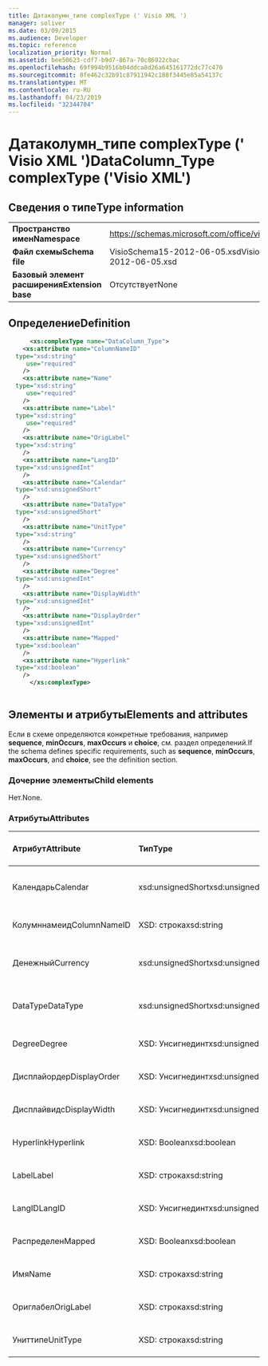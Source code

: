 ```yaml
---
title: Датаколумн_типе complexType (' Visio XML ')
manager: soliver
ms.date: 03/09/2015
ms.audience: Developer
ms.topic: reference
localization_priority: Normal
ms.assetid: bee50623-cdf7-b9d7-867a-70c86922cbac
ms.openlocfilehash: 69f994b9516b04ddca8d26a645161772dc77c470
ms.sourcegitcommit: 8fe462c32b91c87911942c188f3445e85a54137c
ms.translationtype: MT
ms.contentlocale: ru-RU
ms.lasthandoff: 04/23/2019
ms.locfileid: "32344704"
---
```

# <a name="datacolumntype-complextype-visio-xml"></a><span data-ttu-id="e4140-102">Датаколумн_типе complexType (' Visio XML ')</span><span class="sxs-lookup"><span data-stu-id="e4140-102">DataColumn_Type complexType ('Visio XML')</span></span>

## <a name="type-information"></a><span data-ttu-id="e4140-103">Сведения о типе</span><span class="sxs-lookup"><span data-stu-id="e4140-103">Type information</span></span>

|||
|:-----|:-----|
|<span data-ttu-id="e4140-104">**Пространство имен**</span><span class="sxs-lookup"><span data-stu-id="e4140-104">**Namespace**</span></span> <br/> |https://schemas.microsoft.com/office/visio/2011/1/core  <br/> |
|<span data-ttu-id="e4140-105">**Файл схемы**</span><span class="sxs-lookup"><span data-stu-id="e4140-105">**Schema file**</span></span> <br/> |<span data-ttu-id="e4140-106">VisioSchema15-2012-06-05.xsd</span><span class="sxs-lookup"><span data-stu-id="e4140-106">VisioSchema15-2012-06-05.xsd</span></span>  <br/> |
|<span data-ttu-id="e4140-107">**Базовый элемент расширения**</span><span class="sxs-lookup"><span data-stu-id="e4140-107">**Extension base**</span></span> <br/> |<span data-ttu-id="e4140-108">Отсутствует</span><span class="sxs-lookup"><span data-stu-id="e4140-108">None</span></span>  <br/> |
   
## <a name="definition"></a><span data-ttu-id="e4140-109">Определение</span><span class="sxs-lookup"><span data-stu-id="e4140-109">Definition</span></span>

```XML
      <xs:complexType name="DataColumn_Type">
    <xs:attribute name="ColumnNameID"
  type="xsd:string"
     use="required"
    />
    <xs:attribute name="Name"
  type="xsd:string"
     use="required"
    />
    <xs:attribute name="Label"
  type="xsd:string"
     use="required"
    />
    <xs:attribute name="OrigLabel"
  type="xsd:string"
    />
    <xs:attribute name="LangID"
  type="xsd:unsignedInt"
    />
    <xs:attribute name="Calendar"
  type="xsd:unsignedShort"
    />
    <xs:attribute name="DataType"
  type="xsd:unsignedShort"
    />
    <xs:attribute name="UnitType"
  type="xsd:string"
    />
    <xs:attribute name="Currency"
  type="xsd:unsignedShort"
    />
    <xs:attribute name="Degree"
  type="xsd:unsignedInt"
    />
    <xs:attribute name="DisplayWidth"
  type="xsd:unsignedInt"
    />
    <xs:attribute name="DisplayOrder"
  type="xsd:unsignedInt"
    />
    <xs:attribute name="Mapped"
  type="xsd:boolean"
    />
    <xs:attribute name="Hyperlink"
  type="xsd:boolean"
    />
      </xs:complexType>
      
```

## <a name="elements-and-attributes"></a><span data-ttu-id="e4140-110">Элементы и атрибуты</span><span class="sxs-lookup"><span data-stu-id="e4140-110">Elements and attributes</span></span>

<span data-ttu-id="e4140-111">Если в схеме определяются конкретные требования, например **sequence**, **minOccurs**, **maxOccurs** и **choice**, см. раздел определений.</span><span class="sxs-lookup"><span data-stu-id="e4140-111">If the schema defines specific requirements, such as **sequence**, **minOccurs**, **maxOccurs**, and **choice**, see the definition section.</span></span> 
  
### <a name="child-elements"></a><span data-ttu-id="e4140-112">Дочерние элементы</span><span class="sxs-lookup"><span data-stu-id="e4140-112">Child elements</span></span>

<span data-ttu-id="e4140-113">Нет.</span><span class="sxs-lookup"><span data-stu-id="e4140-113">None.</span></span>
  
### <a name="attributes"></a><span data-ttu-id="e4140-114">Атрибуты</span><span class="sxs-lookup"><span data-stu-id="e4140-114">Attributes</span></span>

|<span data-ttu-id="e4140-115">**Атрибут**</span><span class="sxs-lookup"><span data-stu-id="e4140-115">**Attribute**</span></span>|<span data-ttu-id="e4140-116">**Тип**</span><span class="sxs-lookup"><span data-stu-id="e4140-116">**Type**</span></span>|<span data-ttu-id="e4140-117">**Обязательный**</span><span class="sxs-lookup"><span data-stu-id="e4140-117">**Required**</span></span>|<span data-ttu-id="e4140-118">**Описание**</span><span class="sxs-lookup"><span data-stu-id="e4140-118">**Description**</span></span>|<span data-ttu-id="e4140-119">**Возможные значения**</span><span class="sxs-lookup"><span data-stu-id="e4140-119">**Possible values**</span></span>|
|:-----|:-----|:-----|:-----|:-----|
|<span data-ttu-id="e4140-120">Календарь</span><span class="sxs-lookup"><span data-stu-id="e4140-120">Calendar</span></span>  <br/> |<span data-ttu-id="e4140-121">xsd:unsignedShort</span><span class="sxs-lookup"><span data-stu-id="e4140-121">xsd:unsignedShort</span></span>  <br/> |<span data-ttu-id="e4140-122">необязательный</span><span class="sxs-lookup"><span data-stu-id="e4140-122">optional</span></span>  <br/> ||<span data-ttu-id="e4140-123">Значения для типа xsd:unsignedShort.</span><span class="sxs-lookup"><span data-stu-id="e4140-123">Values of the xsd:unsignedShort type.</span></span>  <br/> |
|<span data-ttu-id="e4140-124">Колумннамеид</span><span class="sxs-lookup"><span data-stu-id="e4140-124">ColumnNameID</span></span>  <br/> |<span data-ttu-id="e4140-125">XSD: строка</span><span class="sxs-lookup"><span data-stu-id="e4140-125">xsd:string</span></span>  <br/> |<span data-ttu-id="e4140-126">Обязательный</span><span class="sxs-lookup"><span data-stu-id="e4140-126">required</span></span>  <br/> ||<span data-ttu-id="e4140-127">Значения типа String: XSD.</span><span class="sxs-lookup"><span data-stu-id="e4140-127">Values of the xsd:string type.</span></span>  <br/> |
|<span data-ttu-id="e4140-128">Денежный</span><span class="sxs-lookup"><span data-stu-id="e4140-128">Currency</span></span>  <br/> |<span data-ttu-id="e4140-129">xsd:unsignedShort</span><span class="sxs-lookup"><span data-stu-id="e4140-129">xsd:unsignedShort</span></span>  <br/> |<span data-ttu-id="e4140-130">необязательный</span><span class="sxs-lookup"><span data-stu-id="e4140-130">optional</span></span>  <br/> ||<span data-ttu-id="e4140-131">Значения для типа xsd:unsignedShort.</span><span class="sxs-lookup"><span data-stu-id="e4140-131">Values of the xsd:unsignedShort type.</span></span>  <br/> |
|<span data-ttu-id="e4140-132">DataType</span><span class="sxs-lookup"><span data-stu-id="e4140-132">DataType</span></span>  <br/> |<span data-ttu-id="e4140-133">xsd:unsignedShort</span><span class="sxs-lookup"><span data-stu-id="e4140-133">xsd:unsignedShort</span></span>  <br/> |<span data-ttu-id="e4140-134">необязательный</span><span class="sxs-lookup"><span data-stu-id="e4140-134">optional</span></span>  <br/> ||<span data-ttu-id="e4140-135">Значения для типа xsd:unsignedShort.</span><span class="sxs-lookup"><span data-stu-id="e4140-135">Values of the xsd:unsignedShort type.</span></span>  <br/> |
|<span data-ttu-id="e4140-136">Degree</span><span class="sxs-lookup"><span data-stu-id="e4140-136">Degree</span></span>  <br/> |<span data-ttu-id="e4140-137">XSD: Унсигнединт</span><span class="sxs-lookup"><span data-stu-id="e4140-137">xsd:unsignedInt</span></span>  <br/> |<span data-ttu-id="e4140-138">необязательный</span><span class="sxs-lookup"><span data-stu-id="e4140-138">optional</span></span>  <br/> ||<span data-ttu-id="e4140-139">Значения типа XSD: Унсигнединт.</span><span class="sxs-lookup"><span data-stu-id="e4140-139">Values of the xsd:unsignedInt type.</span></span>  <br/> |
|<span data-ttu-id="e4140-140">Дисплайордер</span><span class="sxs-lookup"><span data-stu-id="e4140-140">DisplayOrder</span></span>  <br/> |<span data-ttu-id="e4140-141">XSD: Унсигнединт</span><span class="sxs-lookup"><span data-stu-id="e4140-141">xsd:unsignedInt</span></span>  <br/> |<span data-ttu-id="e4140-142">необязательный</span><span class="sxs-lookup"><span data-stu-id="e4140-142">optional</span></span>  <br/> ||<span data-ttu-id="e4140-143">Значения типа XSD: Унсигнединт.</span><span class="sxs-lookup"><span data-stu-id="e4140-143">Values of the xsd:unsignedInt type.</span></span>  <br/> |
|<span data-ttu-id="e4140-144">Дисплайвидс</span><span class="sxs-lookup"><span data-stu-id="e4140-144">DisplayWidth</span></span>  <br/> |<span data-ttu-id="e4140-145">XSD: Унсигнединт</span><span class="sxs-lookup"><span data-stu-id="e4140-145">xsd:unsignedInt</span></span>  <br/> |<span data-ttu-id="e4140-146">необязательный</span><span class="sxs-lookup"><span data-stu-id="e4140-146">optional</span></span>  <br/> ||<span data-ttu-id="e4140-147">Значения типа XSD: Унсигнединт.</span><span class="sxs-lookup"><span data-stu-id="e4140-147">Values of the xsd:unsignedInt type.</span></span>  <br/> |
|<span data-ttu-id="e4140-148">Hyperlink</span><span class="sxs-lookup"><span data-stu-id="e4140-148">Hyperlink</span></span>  <br/> |<span data-ttu-id="e4140-149">XSD: Boolean</span><span class="sxs-lookup"><span data-stu-id="e4140-149">xsd:boolean</span></span>  <br/> |<span data-ttu-id="e4140-150">необязательный</span><span class="sxs-lookup"><span data-stu-id="e4140-150">optional</span></span>  <br/> ||<span data-ttu-id="e4140-151">Значения типа XSD: Boolean.</span><span class="sxs-lookup"><span data-stu-id="e4140-151">Values of the xsd:boolean type.</span></span>  <br/> |
|<span data-ttu-id="e4140-152">Label</span><span class="sxs-lookup"><span data-stu-id="e4140-152">Label</span></span>  <br/> |<span data-ttu-id="e4140-153">XSD: строка</span><span class="sxs-lookup"><span data-stu-id="e4140-153">xsd:string</span></span>  <br/> |<span data-ttu-id="e4140-154">Обязательный</span><span class="sxs-lookup"><span data-stu-id="e4140-154">required</span></span>  <br/> ||<span data-ttu-id="e4140-155">Значения типа String: XSD.</span><span class="sxs-lookup"><span data-stu-id="e4140-155">Values of the xsd:string type.</span></span>  <br/> |
|<span data-ttu-id="e4140-156">LangID</span><span class="sxs-lookup"><span data-stu-id="e4140-156">LangID</span></span>  <br/> |<span data-ttu-id="e4140-157">XSD: Унсигнединт</span><span class="sxs-lookup"><span data-stu-id="e4140-157">xsd:unsignedInt</span></span>  <br/> |<span data-ttu-id="e4140-158">необязательный</span><span class="sxs-lookup"><span data-stu-id="e4140-158">optional</span></span>  <br/> ||<span data-ttu-id="e4140-159">Значения типа XSD: Унсигнединт.</span><span class="sxs-lookup"><span data-stu-id="e4140-159">Values of the xsd:unsignedInt type.</span></span>  <br/> |
|<span data-ttu-id="e4140-160">Распределен</span><span class="sxs-lookup"><span data-stu-id="e4140-160">Mapped</span></span>  <br/> |<span data-ttu-id="e4140-161">XSD: Boolean</span><span class="sxs-lookup"><span data-stu-id="e4140-161">xsd:boolean</span></span>  <br/> |<span data-ttu-id="e4140-162">необязательный</span><span class="sxs-lookup"><span data-stu-id="e4140-162">optional</span></span>  <br/> ||<span data-ttu-id="e4140-163">Значения типа XSD: Boolean.</span><span class="sxs-lookup"><span data-stu-id="e4140-163">Values of the xsd:boolean type.</span></span>  <br/> |
|<span data-ttu-id="e4140-164">Имя</span><span class="sxs-lookup"><span data-stu-id="e4140-164">Name</span></span>  <br/> |<span data-ttu-id="e4140-165">XSD: строка</span><span class="sxs-lookup"><span data-stu-id="e4140-165">xsd:string</span></span>  <br/> |<span data-ttu-id="e4140-166">Обязательный</span><span class="sxs-lookup"><span data-stu-id="e4140-166">required</span></span>  <br/> ||<span data-ttu-id="e4140-167">Значения типа String: XSD.</span><span class="sxs-lookup"><span data-stu-id="e4140-167">Values of the xsd:string type.</span></span>  <br/> |
|<span data-ttu-id="e4140-168">Ориглабел</span><span class="sxs-lookup"><span data-stu-id="e4140-168">OrigLabel</span></span>  <br/> |<span data-ttu-id="e4140-169">XSD: строка</span><span class="sxs-lookup"><span data-stu-id="e4140-169">xsd:string</span></span>  <br/> |<span data-ttu-id="e4140-170">необязательный</span><span class="sxs-lookup"><span data-stu-id="e4140-170">optional</span></span>  <br/> ||<span data-ttu-id="e4140-171">Значения типа String: XSD.</span><span class="sxs-lookup"><span data-stu-id="e4140-171">Values of the xsd:string type.</span></span>  <br/> |
|<span data-ttu-id="e4140-172">Униттипе</span><span class="sxs-lookup"><span data-stu-id="e4140-172">UnitType</span></span>  <br/> |<span data-ttu-id="e4140-173">XSD: строка</span><span class="sxs-lookup"><span data-stu-id="e4140-173">xsd:string</span></span>  <br/> |<span data-ttu-id="e4140-174">необязательный</span><span class="sxs-lookup"><span data-stu-id="e4140-174">optional</span></span>  <br/> ||<span data-ttu-id="e4140-175">Значения типа String: XSD.</span><span class="sxs-lookup"><span data-stu-id="e4140-175">Values of the xsd:string type.</span></span>  <br/> |
   

